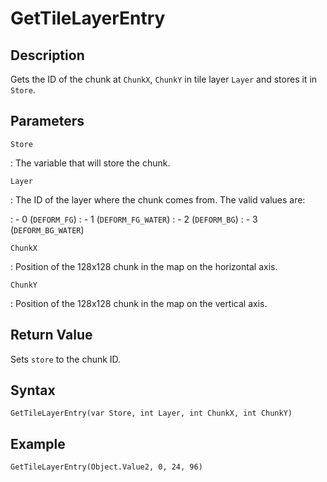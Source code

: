 # GetTileLayerEntry

## Description
Gets the ID of the chunk at `ChunkX`, `ChunkY` in tile layer `Layer` and stores it in `Store`.

## Parameters
`Store`

:   The variable that will store the chunk.

`Layer`

:   The ID of the layer where the chunk comes from. The valid values are:

:   - 0 (`DEFORM_FG`)
:   - 1 (`DEFORM_FG_WATER`)
:   - 2 (`DEFORM_BG`)
:   - 3 (`DEFORM_BG_WATER`)

`ChunkX`

:   Position of the 128x128 chunk in the map on the horizontal axis.

`ChunkY`

:   Position of the 128x128 chunk in the map on the vertical axis.

## Return Value
Sets `store` to the chunk ID.

## Syntax
```
GetTileLayerEntry(var Store, int Layer, int ChunkX, int ChunkY)
```

## Example
```
GetTileLayerEntry(Object.Value2, 0, 24, 96)
```